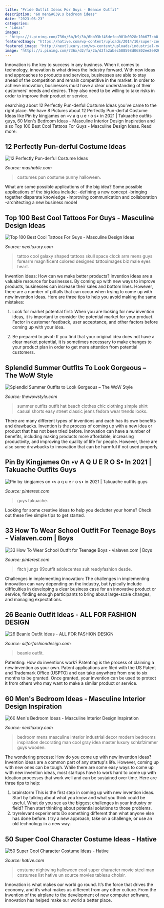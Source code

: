 ```yaml
---
title: "Pride Outfit Ideas For Guys - Beanie Outfit"
description: "60 men&#039;s bedroom ideas"
date: "2023-05-23"
categories:
- "ideas"
images:
- "https://i.pinimg.com/736x/6b/b9/3b/6bb93bf46defea901b0028e10b677cb0.jpg"
featuredImage: "https://hative.com/wp-content/uploads/2014/10/super-cool-costume-ideas/1-nightwing-halloween-costume.jpg"
featured_image: "http://nextluxury.com/wp-content/uploads/industrial-mens-bedroom-ideas.jpg"
image: "https://i.pinimg.com/736x/d2/fa/2a/d2fa2abec588598d06802ee2e92097a6.jpg"
---
```



Innovation is the key to success in any business. When it comes to technology, innovation is what drives the industry forward. With new ideas and approaches to products and services, businesses are able to stay ahead of the competition and remain competitive in the market. In order to achieve innovation, businesses must have a clear understanding of their customers’ needs and desires. They also need to be willing to take risks in order to improve their product or service.

	

		
searching about 12 Perfectly Pun-derful Costume Ideas you've came to the right place. We have 8 Pictures about 12 Perfectly Pun-derful Costume Ideas like Pin by kingjames on •v a q u e r o s• in 2021 | Takuache outfits guys, 60 Men&#039;s Bedroom Ideas - Masculine Interior Design Inspiration and also Top 100 Best Cool Tattoos For Guys - Masculine Design Ideas. Read more:
		
    
## 12 Perfectly Pun-derful Costume Ideas

<img loading=lazy src="https://i.imgur.com/X5hZZvD.jpg" onerror="this.onerror=null;this.src='https://tse4.mm.bing.net/th?id=OIP.572nBzVroXz-T0wlxTB8sAAAAA&amp;pid=15.1';" alt="12 Perfectly Pun-derful Costume Ideas">

_Source: mashable.com_

>costumes pun costume punny halloween. 

	

What are some possible applications of the big idea?
Some possible applications of the big idea include: 
-defining a new concept
-bringing together disparate knowledge
-improving communication and collaboration
-architecting a new business model

    
## Top 100 Best Cool Tattoos For Guys - Masculine Design Ideas

<img loading=lazy src="http://nextluxury.com/wp-content/uploads/cool-tattoo-of-the-galaxy-mens-forearms.jpg" onerror="this.onerror=null;this.src='https://tse4.mm.bing.net/th?id=OIP.EMCLvuTaP1UZ8ZSE_EEggAHaHa&amp;pid=15.1';" alt="Top 100 Best Cool Tattoos For Guys - Masculine Design Ideas">

_Source: nextluxury.com_

>tattoo cool galaxy shaped tattoos skull space clock arm mens guys forearm magnificent colored designed tattooimages biz male eyes heart. 

	

Invention ideas: How can we make better products?
Invention ideas are a valuable resource for businesses. By coming up with new ways to improve products, businesses can increase their sales and bottom lines. However, there are a number of pitfalls that can occur when trying to come up with new invention ideas. Here are three tips to help you avoid making the same mistakes:
1. Look for market potential first: When you are looking for new invention ideas, it is important to consider the potential market for your product. Factor in customer feedback, user acceptance, and other factors before coming up with your idea.

2. Be prepared to pivot: If you find that your original idea does not have a clear market potential, it is sometimes necessary to make changes to your product plan in order to get more attention from potential customers.

    
## Splendid Summer Outfits To Look Gorgeous – The WoW Style

<img loading=lazy src="http://thewowstyle.com/wp-content/uploads/2016/02/Summer-Fashion-Ideas.jpg" onerror="this.onerror=null;this.src='https://tse2.mm.bing.net/th?id=OIP.narJiZB-e1fh2hDyPdyAtAHaOh&amp;pid=15.1';" alt="Splendid Summer Outfits to Look Gorgeous – The WoW Style">

_Source: thewowstyle.com_

>summer outfits outfit hat beach clothes chic clothing simple shirt casual shorts easy street classic jeans fedora wear trends looks. 

	

There are many different types of inventions and each has its own benefits and drawbacks.
Invention is the process of coming up with a new idea or product that has not been tried before. Innovation can have a number of benefits, including making products more affordable, increasing productivity, and improving the quality of life for people. However, there are also some drawbacks to innovation that can be harmful if not used properly.

    
## Pin By Kingjames On •v A Q U E R O S• In 2021 | Takuache Outfits Guys

<img loading=lazy src="https://i.pinimg.com/736x/6b/b9/3b/6bb93bf46defea901b0028e10b677cb0.jpg" onerror="this.onerror=null;this.src='https://tse4.mm.bing.net/th?id=OIP.QQajbgrKVUIE4Td9IVd5rwHaHa&amp;pid=15.1';" alt="Pin by kingjames on •v a q u e r o s• in 2021 | Takuache outfits guys">

_Source: pinterest.com_

>guys takuache. 

	

Looking for some creative ideas to help you declutter your home? Check out these five simple tips to get started.

    
## 33 How To Wear School Outfit For Teenage Boys - Vialaven.com | Boys

<img loading=lazy src="https://i.pinimg.com/736x/d2/fa/2a/d2fa2abec588598d06802ee2e92097a6.jpg" onerror="this.onerror=null;this.src='https://tse3.mm.bing.net/th?id=OIP.pYDI86rQXuP4i7rXu4OOZgHaNU&amp;pid=15.1';" alt="33 How To Wear School Outfit for Teenage Boys - vialaven.com | Boys">

_Source: pinterest.com_

>fitch jungs 99outfit adolecentes suit readyfashion desde. 

	

Challenges in implementing innovation:
The challenges in implementing innovation can vary depending on the industry, but typically include difficulties in developing a clear business case for an innovative product or service, finding enough participants to bring about large-scale changes, and managing expectations.

    
## 26 Beanie Outfit Ideas - ALL FOR FASHION DESIGN

<img loading=lazy src="https://allforfashiondesign.com/wp-content/uploads/2013/12/e-23-600x880.jpg" onerror="this.onerror=null;this.src='https://tse4.mm.bing.net/th?id=OIP.JFec5LO1Xriqb85OR4mFNwHaK3&amp;pid=15.1';" alt="26 Beanie Outfit Ideas - ALL FOR FASHION DESIGN">

_Source: allforfashiondesign.com_

>beanie outfit. 

	

Patenting: How do inventions work?
Patenting is the process of claiming a new invention as your own. Patent applications are filed with the US Patent and Trademark Office (USPTO) and can take anywhere from one to six months to be granted. Once granted, your invention can be used to protect it from others who may want to make a similar product or service.

    
## 60 Men&#039;s Bedroom Ideas - Masculine Interior Design Inspiration

<img loading=lazy src="http://nextluxury.com/wp-content/uploads/industrial-mens-bedroom-ideas.jpg" onerror="this.onerror=null;this.src='https://tse2.mm.bing.net/th?id=OIP.G8w16s6tqYLwPUeZzLfCRgHaLH&amp;pid=15.1';" alt="60 Men&#039;s Bedroom Ideas - Masculine Interior Design Inspiration">

_Source: nextluxury.com_

>bedroom mens masculine interior industrial decor modern bedrooms inspiration decorating man cool gray idea master luxury schlafzimmer guys wooden. 

	

The wondering process: How do you come up with new invention ideas?
Invention ideas are a common part of any startup's life. However, coming up with new ones can be tough. While there are some easy ways to come up with new invention ideas, most startups have to work hard to come up with ideation processes that work well and can be sustained over time. Here are three tips to help:
1) brainstorm
This is the first step in coming up with new invention ideas. Start by talking about what you know and what you think could be useful. What do you see as the biggest challenges in your industry or field? Then start thinking about potential solutions to those problems.
2) tryrelevant experiments
Do something different than what anyone else has done before. t try a new approach, take on a challenge, or use an old technology in a new way.

    
## 50 Super Cool Character Costume Ideas - Hative

<img loading=lazy src="https://hative.com/wp-content/uploads/2014/10/super-cool-costume-ideas/1-nightwing-halloween-costume.jpg" onerror="this.onerror=null;this.src='https://tse3.mm.bing.net/th?id=OIP.HYjxMr9dyV65Jasc4MfInAHaJ4&amp;pid=15.1';" alt="50 Super Cool Character Costume Ideas - Hative">

_Source: hative.com_

>costume nightwing halloween cool super character movie steel man costumes list hative un source movies tableau choisir. 

	

Innovation is what makes our world go round. It’s the force that drives the economy, and it’s what makes us different from any other culture. From the invention of the airplane to the development of new computer software, innovation has helped make our world a better place.

